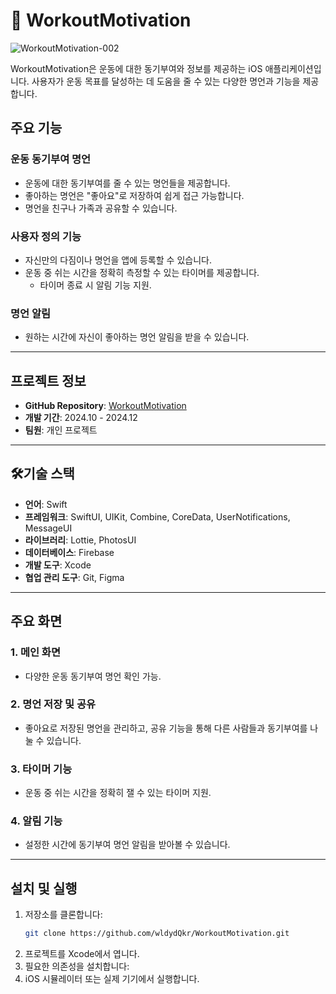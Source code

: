 # 💪 WorkoutMotivation

![WorkoutMotivation-002](https://github.com/user-attachments/assets/ad708f95-1b4e-4905-981f-a03d586509d4)

WorkoutMotivation은 운동에 대한 동기부여와 정보를 제공하는 iOS 애플리케이션입니다. 사용자가 운동 목표를 달성하는 데 도움을 줄 수 있는 다양한 명언과 기능을 제공합니다. 

## 주요 기능

### **운동 동기부여 명언**
- 운동에 대한 동기부여를 줄 수 있는 명언들을 제공합니다.
- 좋아하는 명언은 "좋아요"로 저장하여 쉽게 접근 가능합니다.
- 명언을 친구나 가족과 공유할 수 있습니다.

### **사용자 정의 기능**
- 자신만의 다짐이나 명언을 앱에 등록할 수 있습니다.
- 운동 중 쉬는 시간을 정확히 측정할 수 있는 타이머를 제공합니다.
  - 타이머 종료 시 알림 기능 지원.

### **명언 알림**
- 원하는 시간에 자신이 좋아하는 명언 알림을 받을 수 있습니다.

---

## 프로젝트 정보

- **GitHub Repository**: [WorkoutMotivation](https://github.com/wldydQkr/WorkoutMotivation)
- **개발 기간**: 2024.10 - 2024.12
- **팀원**: 개인 프로젝트

---

## 🛠기술 스택



- **언어**: Swift
- **프레임워크**: SwiftUI, UIKit, Combine, CoreData, UserNotifications, MessageUI
- **라이브러리**: Lottie, PhotosUI
- **데이터베이스**: Firebase
- **개발 도구**: Xcode
- **협업 관리 도구**: Git, Figma

---

## 주요 화면

### **1. 메인 화면**
- 다양한 운동 동기부여 명언 확인 가능.

### **2. 명언 저장 및 공유**
- 좋아요로 저장된 명언을 관리하고, 공유 기능을 통해 다른 사람들과 동기부여를 나눌 수 있습니다.

### **3. 타이머 기능**
- 운동 중 쉬는 시간을 정확히 잴 수 있는 타이머 지원.

### **4. 알림 기능**
- 설정한 시간에 동기부여 명언 알림을 받아볼 수 있습니다.

---

## 설치 및 실행

1. 저장소를 클론합니다:
   ```bash
   git clone https://github.com/wldydQkr/WorkoutMotivation.git
   ```
2. 프로젝트를 Xcode에서 엽니다.
3. 필요한 의존성을 설치합니다:
4. iOS 시뮬레이터 또는 실제 기기에서 실행합니다.

